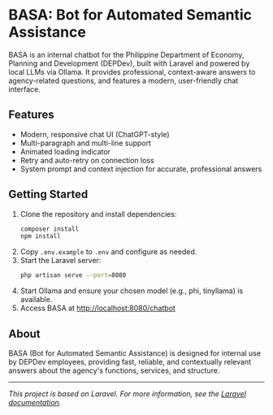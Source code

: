 # BASA: Bot for Automated Semantic Assistance

BASA is an internal chatbot for the Philippine Department of Economy, Planning and Development (DEPDev), built with Laravel and powered by local LLMs via Ollama. It provides professional, context-aware answers to agency-related questions, and features a modern, user-friendly chat interface.

## Features
- Modern, responsive chat UI (ChatGPT-style)
- Multi-paragraph and multi-line support
- Animated loading indicator
- Retry and auto-retry on connection loss
- System prompt and context injection for accurate, professional answers

## Getting Started
1. Clone the repository and install dependencies:
   ```sh
   composer install
   npm install
   ```
2. Copy `.env.example` to `.env` and configure as needed.
3. Start the Laravel server:
   ```sh
   php artisan serve --port=8080
   ```
4. Start Ollama and ensure your chosen model (e.g., phi, tinyllama) is available.
5. Access BASA at [http://localhost:8080/chatbot](http://localhost:8080/chatbot)

## About
BASA (Bot for Automated Semantic Assistance) is designed for internal use by DEPDev employees, providing fast, reliable, and contextually relevant answers about the agency's functions, services, and structure.

---

*This project is based on Laravel. For more information, see the [Laravel documentation](https://laravel.com/docs).*
